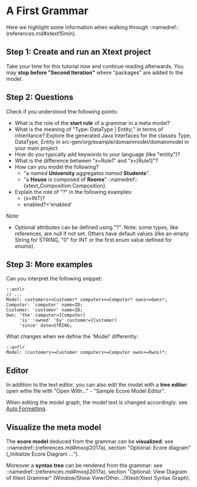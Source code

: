 # A First Grammar

Here we highlight some information when walking through
::namedref::(references.md#xtext15min).

## Step 1: Create and run an Xtext project

Take your time for this tutorial now and continue reading afterwards.
You may __stop before "Second Iteration"__ where "packages"
are added to the model.

## Step 2: Questions

Check if you understood thw following points:

 * What is the role of the __start rule__ of a grammar in a meta model?
 * What is the meaning of "Type: DataType | Entity;" in terms of inheritance? 
    Explore the generated Java Interfaces for the classes Type, DataType, 
    Entity in  src-gen/org/example/domainmodel/domainmodel in your main 
    project.
 * How do you typically add keywords to your language (like "entity")?
 * What is the difference between "x=Rule1" and "x=[Rule1]"?
 * How can you model the following?
    * "a _named_ __University__ aggregates _named_ __Students__".
    * "a __House__ is composed of __Rooms__" 
        ::namedref::{xtext_Composition:Composition}.
 * Explain the role of "?" in the following examples: 
    * (x=INT)?
    * enabled?='enabled'
    
    
Note:

 * Optional attributes can be defined using "?". Note: some types, like 
 references, are null if not set. Others have default values (like an empty
 String for STRING, "0" for INT or the first enum value defined for enums).

## Step 3: More examples

Can you interpret the following snippet:


    ::antlr
    // ...
    Model: customers+=Customer* computers+=Computer* owns+=Owns*;
    Computer: 'computer' name=ID;
    Customer: 'customer' name=ID;
    Own: 'the' computer=[Computer] 
         'is' 'owned' 'by' customer=[Customer] 
         'since' date=STRING;

What changes when we define the 'Model' differently:


    ::antlr
    Model: (customers+=Customer computers+=Computer owns+=Owns)*;

## Editor

In addition to the text editor,
you can also edit the model with a __tree editor__:
open wthe file with "Open With..." - "Sample Ecore Model Editor".

When editing the model graph, the model text is changed accordingly: 
see [Auto Formatting](https://www.eclipse.org/Xtext/documentation/303_runtime_concepts.html#formatting).


## Visualize the meta model

The __ecore model__  deduced from the grammar can be __visualized__:
see ::namedref::(references.md#mooji2017a),
section "Optional: Ecore diagram" („Initialize Ecore Diagram ...“).

Moreover a __syntax tree__ can be rendered from the grammar:
see ::namedref::(references.md#mooji2017a),
section "Optional: View Diagram of Xtext Grammar"
(Window/Show View/Other.../Xtext/Xtext Syntax Graph).

